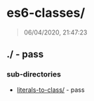 # es6-classes/

> 06/04/2020, 21:47:23 

## ./ - pass


### sub-directories

* [literals-to-class/](./literals-to-class/REVIEW.md) - pass


